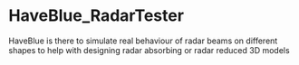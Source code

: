 # HaveBlue_RadarTester
HaveBlue is there to simulate real behaviour of radar beams on different shapes to help with designing radar absorbing or radar reduced 3D models
